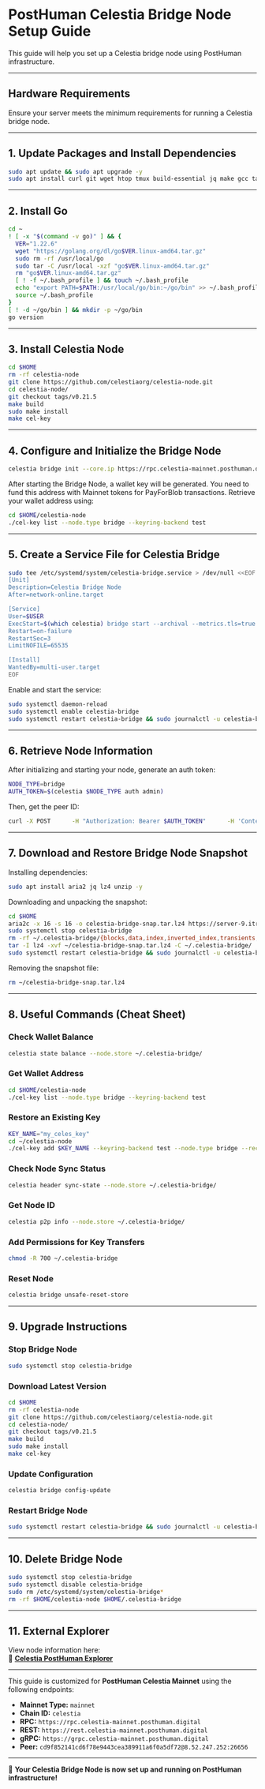 # **PostHuman Celestia Bridge Node Setup Guide**

This guide will help you set up a Celestia bridge node using PostHuman infrastructure.

---

## **Hardware Requirements**
Ensure your server meets the minimum requirements for running a Celestia bridge node.

---

## **1. Update Packages and Install Dependencies**
```sh
sudo apt update && sudo apt upgrade -y
sudo apt install curl git wget htop tmux build-essential jq make gcc tar clang pkg-config libssl-dev ncdu -y
```

---

## **2. Install Go**
```sh
cd ~
! [ -x "$(command -v go)" ] && {
  VER="1.22.6"
  wget "https://golang.org/dl/go$VER.linux-amd64.tar.gz"
  sudo rm -rf /usr/local/go
  sudo tar -C /usr/local -xzf "go$VER.linux-amd64.tar.gz"
  rm "go$VER.linux-amd64.tar.gz"
  [ ! -f ~/.bash_profile ] && touch ~/.bash_profile
  echo "export PATH=$PATH:/usr/local/go/bin:~/go/bin" >> ~/.bash_profile
  source ~/.bash_profile
}
[ ! -d ~/go/bin ] && mkdir -p ~/go/bin
go version
```

---

## **3. Install Celestia Node**
```sh
cd $HOME
rm -rf celestia-node
git clone https://github.com/celestiaorg/celestia-node.git
cd celestia-node/
git checkout tags/v0.21.5
make build
sudo make install
make cel-key
```

---

## **4. Configure and Initialize the Bridge Node**
```sh
celestia bridge init --core.ip https://rpc.celestia-mainnet.posthuman.digital
```

After starting the Bridge Node, a wallet key will be generated. You need to fund this address with Mainnet tokens for PayForBlob transactions. Retrieve your wallet address using:

```sh
cd $HOME/celestia-node
./cel-key list --node.type bridge --keyring-backend test
```

---

## **5. Create a Service File for Celestia Bridge**
```sh
sudo tee /etc/systemd/system/celestia-bridge.service > /dev/null <<EOF
[Unit]
Description=Celestia Bridge Node
After=network-online.target

[Service]
User=$USER
ExecStart=$(which celestia) bridge start --archival --metrics.tls=true --metrics --metrics.endpoint otel.celestia.observer
Restart=on-failure
RestartSec=3
LimitNOFILE=65535

[Install]
WantedBy=multi-user.target
EOF
```

Enable and start the service:
```sh
sudo systemctl daemon-reload
sudo systemctl enable celestia-bridge
sudo systemctl restart celestia-bridge && sudo journalctl -u celestia-bridge -fo cat
```

---

## **6. Retrieve Node Information**
After initializing and starting your node, generate an auth token:
```sh
NODE_TYPE=bridge
AUTH_TOKEN=$(celestia $NODE_TYPE auth admin)
```

Then, get the peer ID:
```sh
curl -X POST      -H "Authorization: Bearer $AUTH_TOKEN"      -H 'Content-Type: application/json'      -d '{"jsonrpc":"2.0","id":0,"method":"p2p.Info","params":[]}'      http://localhost:26658
```

---

## **7. Download and Restore Bridge Node Snapshot**
Installing dependencies:
```sh
sudo apt install aria2 jq lz4 unzip -y
```

Downloading and unpacking the snapshot:
```sh
cd $HOME
aria2c -x 16 -s 16 -o celestia-bridge-snap.tar.lz4 https://server-9.itrocket.net/mainnet/celestia/bridge/null
sudo systemctl stop celestia-bridge
rm -rf ~/.celestia-bridge/{blocks,data,index,inverted_index,transients,.lock}
tar -I lz4 -xvf ~/celestia-bridge-snap.tar.lz4 -C ~/.celestia-bridge/
sudo systemctl restart celestia-bridge && sudo journalctl -u celestia-bridge -fo cat
```

Removing the snapshot file:
```sh
rm ~/celestia-bridge-snap.tar.lz4
```

---

## **8. Useful Commands (Cheat Sheet)**

### **Check Wallet Balance**
```sh
celestia state balance --node.store ~/.celestia-bridge/
```

### **Get Wallet Address**
```sh
cd $HOME/celestia-node
./cel-key list --node.type bridge --keyring-backend test
```

### **Restore an Existing Key**
```sh
KEY_NAME="my_celes_key"
cd ~/celestia-node
./cel-key add $KEY_NAME --keyring-backend test --node.type bridge --recover
```

### **Check Node Sync Status**
```sh
celestia header sync-state --node.store ~/.celestia-bridge/
```

### **Get Node ID**
```sh
celestia p2p info --node.store ~/.celestia-bridge/
```

### **Add Permissions for Key Transfers**
```sh
chmod -R 700 ~/.celestia-bridge
```

### **Reset Node**
```sh
celestia bridge unsafe-reset-store
```

---

## **9. Upgrade Instructions**
### **Stop Bridge Node**
```sh
sudo systemctl stop celestia-bridge
```

### **Download Latest Version**
```sh
cd $HOME
rm -rf celestia-node
git clone https://github.com/celestiaorg/celestia-node.git
cd celestia-node/
git checkout tags/v0.21.5
make build
sudo make install
make cel-key
```

### **Update Configuration**
```sh
celestia bridge config-update
```

### **Restart Bridge Node**
```sh
sudo systemctl restart celestia-bridge && sudo journalctl -u celestia-bridge -fo cat
```

---

## **10. Delete Bridge Node**
```sh
sudo systemctl stop celestia-bridge
sudo systemctl disable celestia-bridge
sudo rm /etc/systemd/system/celestia-bridge*
rm -rf $HOME/celestia-node $HOME/.celestia-bridge
```

---

## **11. External Explorer**
View node information here:  
🔗 **[Celestia PostHuman Explorer](https://celestia.posthuman.digital/chains/celestia)**

---

This guide is customized for **PostHuman Celestia Mainnet** using the following endpoints:

- **Mainnet Type:** `mainnet`
- **Chain ID:** `celestia`
- **RPC:** `https://rpc.celestia-mainnet.posthuman.digital`
- **REST:** `https://rest.celestia-mainnet.posthuman.digital`
- **gRPC:** `https://grpc.celestia-mainnet.posthuman.digital`
- **Peer:** `cd9f852141cd6f78e9443cea389911a6f0a5df72@8.52.247.252:26656`

---

🚀 **Your Celestia Bridge Node is now set up and running on PostHuman infrastructure!**
